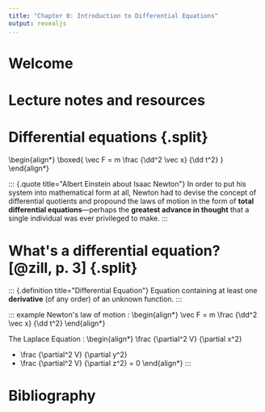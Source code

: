 ```yaml
---
title: "Chapter 0: Introduction to Differential Equations"
output: revealjs
...
```


# Welcome

# Lecture notes and resources

# Differential equations {.split}

\begin{align*}
\boxed{
\vec F = m \frac {\dd^2 \vec x} {\dd t^2}
}
\end{align*}

::: {.quote title="Albert Einstein about Isaac Newton"}
In order to put his system into mathematical form at all,
Newton had to devise the concept of differential quotients and
propound the laws of motion in the form of **total differential 
equations**—perhaps the **greatest advance in thought** that a
single individual was ever privileged to make.
:::

# What's a differential equation? [@zill, p. 3] {.split}

::: {.definition title="Differential Equation"}
Equation containing at least one **derivative** (of any order) of an unknown function.
:::

::: example
Newton's law of motion
:
\begin{align*}
\vec F = m \frac {\dd^2 \vec x} {\dd t^2}
\end{align*}

The Laplace Equation
:
\begin{align*}
\frac {\partial^2 V} {\partial x^2}
+ \frac {\partial^2 V} {\partial y^2}
+ \frac {\partial^2 V} {\partial z^2}
= 0
\end{align*}
:::

# Bibliography

